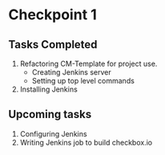 
# Checkpoint 1 

## Tasks Completed 

1. Refactoring CM-Template for project use.
    - Creating Jenkins server
    - Setting up top level commands
2. Installing Jenkins


## Upcoming tasks

1. Configuring Jenkins
2. Writing Jenkins job to build checkbox.io
 
